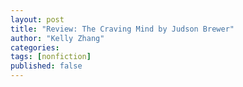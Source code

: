 ```yaml
---
layout: post
title: "Review: The Craving Mind by Judson Brewer"
author: "Kelly Zhang"
categories:
tags: [nonfiction]
published: false
---
```


